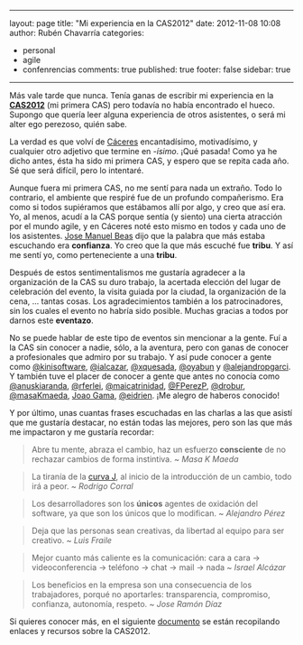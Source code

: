 
---
layout: page
title: "Mi experiencia en la CAS2012"
date: 2012-11-08 10:08
author: Rubén Chavarría
categories: 
- personal
- agile
- confenrencias
comments: true
published: true
footer: false
sidebar: true
---

Más vale tarde que nunca. Tenía ganas de escribir mi experiencia en la <a href="http://conferencia2012.agile-spain.org/"><strong>CAS2012</strong></a> (mi primera CAS) pero todavía no había encontrado el hueco. Supongo que quería leer alguna experiencia de otros asistentes, o será mi alter ego perezoso, quién sabe.

La verdad es que volví de <a href="http://es.wikipedia.org/wiki/C%C3%A1ceres">Cáceres</a> encantadísimo, motivadísimo, y cualquier otro adjetivo que termine en <em>-ísimo</em>. ¡Qué pasada! Como ya he dicho antes, ésta ha sido mi primera CAS, y espero que se repita cada año. Sé que será difícil, pero lo intentaré.

<!-- more -->

Aunque fuera mi primera CAS, no me sentí para nada un extraño. Todo lo contrario, el ambiente que respiré fue de un profundo compañerismo. Era como si todos supiéramos que estábamos allí por algo, y creo que así era. Yo, al menos, acudí a la CAS porque sentía (y siento) una cierta atracción por el mundo agile, y en Cáceres noté esto mismo en todos y cada uno de los asistentes. <a href="https://twitter.com/jmbeas">Jose Manuel Beas</a> dijo que la palabra que más estaba escuchando era <strong>confianza</strong>. Yo creo que la que más escuché fue <strong>tribu</strong>. Y así me sentí yo, como perteneciente a una <strong>tribu</strong>.

Después de estos sentimentalismos me gustaría agradecer a la organización de la CAS su duro trabajo, la acertada elección del lugar de celebración del evento, la visita guiada por la ciudad, la organización de la cena, ... tantas cosas. Los agradecimientos también a los patrocinadores, sin los cuales el evento no habría sido posible. Muchas gracias a todos por darnos este <strong>eventazo</strong>.

No se puede hablar de este tipo de eventos sin mencionar a la gente. Fuí a la CAS sin conocer a nadie, sólo, a la aventura, pero con ganas de conocer a profesionales que admiro por su trabajo. Y así pude conocer a gente como <a href="https://twitter.com/kinisoftware">@kinisoftware</a>, <a href="https://twitter.com/ialcazar">@ialcazar</a>, <a href="https://twitter.com/xquesada">@xquesada</a>, <a href="https://twitter.com/oyabun">@oyabun</a> y <a href="https://twitter.com/alejandropgarci">@alejandropgarci</a>. Y también tuve el placer de conocer a gente que antes no conocía como <a href="https://twitter.com/anuskiaranda">@anuskiaranda</a>, <a href="https://twitter.com/rferlei">@rferlei</a>, <a href="https://twitter.com/maicatrinidad">@maicatrinidad</a>, <a href="https://twitter.com/FPerezP">@FPerezP</a>, <a href="https://twitter.com/drobur">@drobur</a>, <a href="https://twitter.com/masaKmaeda">@masaKmaeda</a>, <a href="http://es.linkedin.com/in/joaoggama">Joao Gama</a>, <a href="https://twitter.com/eidrien">@eidrien</a>. ¡Me alegro de haberos conocido!

Y por último, unas cuantas frases escuchadas en las charlas a las que asistí que me gustaría destacar, no están todas las mejores, pero son las que más me impactaron y me gustaría recordar:
<blockquote>Abre tu mente, abraza el cambio, haz un esfuerzo <strong>consciente</strong> de no rechazar cambios de forma instintiva. ~ <em>Masa K Maeda</em></blockquote>
<blockquote>La tiranía de la <a href="http://en.wikipedia.org/wiki/J_curve">curva J</a>, al inicio de la introducción de un cambio, todo irá a peor. ~ <em>Rodrigo Corral</em></blockquote>
<blockquote>Los desarrolladores son los <strong>únicos</strong> agentes de oxidación del software, ya que son los únicos que lo modifican. ~ <em>Alejandro Pérez</em></blockquote>
<blockquote>Deja que las personas sean creativas, da libertad al equipo para ser creativo. ~ <em>Luis Fraile</em></blockquote>
<blockquote>Mejor cuanto más caliente es la comunicación: cara a cara -&gt; videoconferencia -&gt; teléfono -&gt; chat -&gt; mail -&gt; nada ~ <em>Israel Alcázar</em></blockquote>
<blockquote>Los beneficios en la empresa son una consecuencia de los trabajadores, porqué no aportarles: transparencia, compromiso, confianza, autonomía, respeto. ~ <em>Jose Ramón Díaz</em></blockquote>

<p>Si quieres conocer más, en el siguiente <a href="https://docs.google.com/document/d/1SOxDNJd0c_14W2J1ZCyDEJp6NVYc1F5UQRpL7WyjoGo/edit">documento</a> se están recopilando enlaces y recursos sobre la CAS2012.</p>
